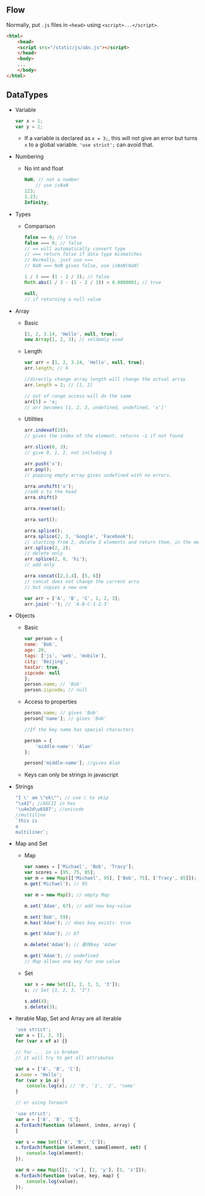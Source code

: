 ## Flow

Normally, put `.js` files in `<head>` using `<script>...</script>`.

```html
<html>
    <head>
    <script src="/static/js/abc.js"></script>
    </head>
    <body>
    ...
    </body>
</html>
```

## DataTypes

* Variable

    ```javascript
    var x = 1;
    var y = 2;
    ```
    - If a variable is declared as `x = 3;`, this will not give an error but turns `x` to a global variable.
    `'use strict';` can avoid that.

* Numbering
    - No int and float

        ```javascript
        NaN; // not a number
            // use isNaN
        123;
        1.23;
        Infinity;
        ```
* Types
    - Comparison
        ```javascript
        false == 0; // true
        false === 0; // false
        // == will automatically convert type
        // === return false if data type mismatches
        // Normally, just use ===
        // NaN === NaN gives false, use isNaN(NaN)

        1 / 3 === (1 - 2 / 3); // false
        Math.abs(1 / 3 - (1 - 2 / 3)) < 0.0000001; // true

        null;
        // if returning a null value
        ```

* Array
    - Basic
        ```javascript
        [1, 2, 3.14, 'Hello', null, true];
        new Array(1, 2, 3); // seldomly used
        ```

    - Length
        ```javascript
        var arr = [1, 2, 3.14, 'Hello', null, true];
        arr.length; // 6

        //directly change array length will change the actual array
        arr.length = 2; // [1, 2]

        // out of range access will do the same
        arr[5] = 'x;
        // arr becomes [1, 2, 3, undefined, undefined, 'x']'
        ```

    - Utilities
        ```javascript
        arr.indexof(10);
        // gives the index of the element, returns -1 if not found

        arr.slice(0, 3);
        // give 0, 1, 2, not including 3

        arr.push('x');
        arr.pop();
        // popping empty array gives undefined with no errors.

        arra.unshift('x');
        //add x to the head
        arra.shift()

        arra.reverse();

        arra.sort();

        arra.splice();
        arra.splice(2, 3, 'Google', 'Facebook');
        // starting from 2, delete 3 elements and return them, in the meantime, add 'Google', 'Facebook'
        arr.splice(2, 2);
        // delete only
        arr.splice(2, 0, 'hi');
        // add only

        arra.concat([2,3,4], [5, 6])
        // concat does not change the current arra
        // but copies a new one

        var arr = ['A', 'B', 'C', 1, 2, 3];
        arr.join('-'); // 'A-B-C-1-2-3'
        ```


* Objects
    - Basic
        ```javascript
        var person = {
        name: 'Bob',
        age: 20,
        tags: ['js', 'web', 'mobile'],
        city: 'Beijing',
        hasCar: true,
        zipcode: null
        };
        person.name; // 'Bob'
        person.zipcode; // null
        ```

    - Access to properties
        ```javascript
        person.name; // gives 'Bob'
        person['name']; // gives 'Bob'

        //If the key name has special characters

        person = {
            'middle-name': 'Alan'
        };

        person['middle-name']; //gives Alan
        ```

    - Keys can only be strings in javascript


* Strings
    ```javascript
    "I \' am \"ok\""; // use \ to skip
    "\x41"; //ASCII in hex
    '\u4e2d\u6587'; //unicode
    //multiline
    `this is
    a
    multiliner`;
    ```

* Map and Set

    - Map
        ```javascript
        var names = ['Michael', 'Bob', 'Tracy'];
        var scores = [95, 75, 85];
        var m = new Map([['Michael', 95], ['Bob', 75], ['Tracy', 85]]);
        m.get('Michael'); // 95

        var m = new Map(); // empty Map

        m.set('Adam', 67); // add new key-value

        m.set('Bob', 59);
        m.has('Adam'); // does key exists: true

        m.get('Adam'); // 67

        m.delete('Adam'); // 删除key 'Adam'

        m.get('Adam'); // undefined
        // Map allows one key for one value
        ```

    - Set

        ```javascript
        var s = new Set([1, 2, 3, 3, '3']);
        s; // Set {1, 2, 3, "3"}

        s.add(4);
        s.delete(3);
        ```

* Iterable
    Map, Set and Array are all iterable

    ```javascript
    'use strict';
    var a = [1, 2, 3];
    for (var x of a) {}

    // for ... in is broken
    // it will try to get all attributes

    var a = ['A', 'B', 'C'];
    a.name = 'Hello';
    for (var x in a) {
        console.log(x); // '0', '1', '2', 'name'
    }

    // or using foreach

    'use strict';
    var a = ['A', 'B', 'C'];
    a.forEach(function (element, index, array) {
    }

    var s = new Set(['A', 'B', 'C']);
    s.forEach(function (element, sameElement, set) {
        console.log(element);
    });

    var m = new Map([[1, 'x'], [2, 'y'], [3, 'z']]);
    m.forEach(function (value, key, map) {
        console.log(value);
    });
    ```
